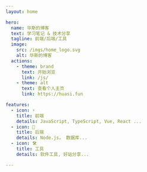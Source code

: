 ```yaml
---
layout: home

hero:
  name: 华斯的博客
  text: 学习笔记 & 技术分享
  tagline: 前端/后端/工具
  image:
    src: /imgs/home_logo.svg
    alt: 华斯的博客
  actions:
    - theme: brand
      text: 开始浏览
      link: /js/
    - theme: alt
      text: 查看个人主页
      link: https://huasi.fun

features:
  - icon: ⚡️
    title: 前端
    details: JavaScript, TypeScript, Vue, React ...
  - icon: 🖖
    title: 后端
    details: Node.js， 数据库...
  - icon: 🛠️
    title: 工具
    details: 软件工具, 好站分享...

---
```


<style>
  :root {
    --vp-home-hero-name-color: transparent;
    --vp-home-hero-name-background: -webkit-linear-gradient(120deg, #bd34fe, #41d1ff);

    --vp-c-brand: #16a0db;
    --vp-c-brand-light: #25beff;
    --vp-c-brand-lighter: #5cceff;
    --vp-c-brand-dark: #198aba;
    --vp-c-brand-darker: #13678a;

    --vp-c-second: #e44a8a;
    --vp-c-second-light: #f962a1;
    --vp-c-second-lighter: #ff91bf;
    --vp-c-second-dark: #b31858;
    --vp-c-second-darker: #720e37; 
  }
</style>